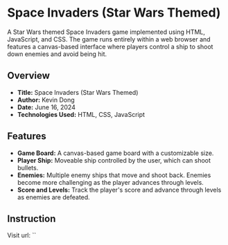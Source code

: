 # Space Invaders (Star Wars Themed)

A Star Wars themed Space Invaders game implemented using HTML, JavaScript, and CSS. The game runs entirely within a web browser and features a canvas-based interface where players control a ship to shoot down enemies and avoid being hit.

## Overview

- **Title:** Space Invaders (Star Wars Themed)
- **Author:** Kevin Dong
- **Date:** June 16, 2024
- **Technologies Used:** HTML, CSS, JavaScript

## Features

- **Game Board:** A canvas-based game board with a customizable size.
- **Player Ship:** Moveable ship controlled by the user, which can shoot bullets.
- **Enemies:** Multiple enemy ships that move and shoot back. Enemies become more challenging as the player advances through levels.
- **Score and Levels:** Track the player's score and advance through levels as enemies are defeated.

## Instruction

Visit url: ``
